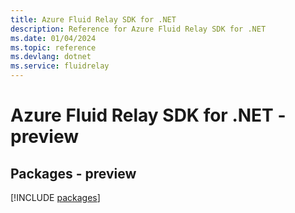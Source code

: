```yaml
---
title: Azure Fluid Relay SDK for .NET
description: Reference for Azure Fluid Relay SDK for .NET
ms.date: 01/04/2024
ms.topic: reference
ms.devlang: dotnet
ms.service: fluidrelay
---
```

# Azure Fluid Relay SDK for .NET - preview
## Packages - preview
[!INCLUDE [packages](fluid-relay-index.md)]